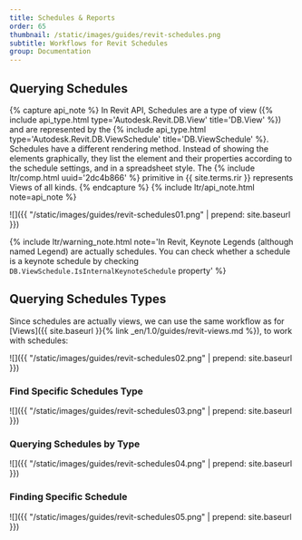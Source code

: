 ```yaml
---
title: Schedules & Reports
order: 65
thumbnail: /static/images/guides/revit-schedules.png
subtitle: Workflows for Revit Schedules
group: Documentation
---
```


## Querying Schedules

{% capture api_note %}
In Revit API, Schedules are a type of view ({% include api_type.html type='Autodesk.Revit.DB.View' title='DB.View' %}) and are represented by the {% include api_type.html type='Autodesk.Revit.DB.ViewSchedule' title='DB.ViewSchedule' %}. Schedules have a different rendering method. Instead of showing the elements graphically, they list the element and their properties according to the schedule settings, and in a spreadsheet style. The {% include ltr/comp.html uuid='2dc4b866' %} primitive in {{ site.terms.rir }} represents Views of all kinds.
{% endcapture %}
{% include ltr/api_note.html note=api_note %}

![]({{ "/static/images/guides/revit-schedules01.png" | prepend: site.baseurl }})

{% include ltr/warning_note.html note='In Revit, Keynote Legends (although named Legend) are actually schedules. You can check whether a schedule is a keynote schedule by checking `DB.ViewSchedule.IsInternalKeynoteSchedule` property' %}

## Querying Schedules Types

Since schedules are actually views, we can use the same workflow as for [Views]({{ site.baseurl }}{% link _en/1.0/guides/revit-views.md %}), to work with schedules:

![]({{ "/static/images/guides/revit-schedules02.png" | prepend: site.baseurl }})

### Find Specific Schedules Type

![]({{ "/static/images/guides/revit-schedules03.png" | prepend: site.baseurl }})

### Querying Schedules by Type

![]({{ "/static/images/guides/revit-schedules04.png" | prepend: site.baseurl }})

### Finding Specific Schedule

![]({{ "/static/images/guides/revit-schedules05.png" | prepend: site.baseurl }})

